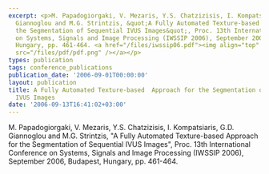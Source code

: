 ```yaml
---
excerpt: <p>M. Papadogiorgaki, V. Mezaris, Y.S. Chatzizisis, I. Kompatsiaris, G.D.
  Giannoglou and M.G. Strintzis, &quot;A Fully Automated Texture-based Approach for
  the Segmentation of Sequential IVUS Images&quot;, Proc. 13th International Conference
  on Systems, Signals and Image Processing (IWSSIP 2006), September 2006, Budapest,
  Hungary, pp. 461-464. <a href="/files/iwssip06.pdf"><img align="top" alt="" border="0"
  src="/files/pdf/pdf.png" /></a></p>
types: publication
tags: conference_publications
publication_date: '2006-09-01T00:00:00'
layout: publication
title: A Fully Automated Texture-based  Approach for the Segmentation of Sequential
  IVUS Images
date: '2006-09-13T16:41:02+03:00'
---
```

<p>M. Papadogiorgaki, V. Mezaris, Y.S. Chatzizisis, I. Kompatsiaris, G.D. Giannoglou and M.G. Strintzis, &quot;A Fully Automated Texture-based Approach for the Segmentation of Sequential IVUS Images&quot;, Proc. 13th International Conference on Systems, Signals and Image Processing (IWSSIP 2006), September 2006, Budapest, Hungary, pp. 461-464. <a href="/files/iwssip06.pdf"><img align="top" alt="" border="0" src="/files/pdf/pdf.png" /></a></p>
